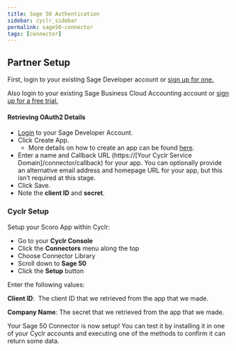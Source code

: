 ```yaml
---
title: Sage 50 Authentication
sidebar: cyclr_sidebar
permalink: sage50-connector
tags: [connector]
---
```


## Partner Setup

First, login to your existing Sage Developer account or [sign up for one.](https://developerselfservice.sageone.com/)

Also login to your existing Sage Business Cloud Accounting account or [sign up for a free trial.](https://www.sageone.com/?clear&filter=apiv3.1)

#### Retrieving OAuth2 Details

*   [Login](https://developerselfservice.sageone.com/) to your Sage Developer Account.
*   Click Create App.
    *   More details on how to create an app can be found [here](https://developer.sage.com/api/accounting/guides/client_app_registration/).
*   Enter a name and Callback URL (https://[Your Cyclr Service Domain]/connector/callback) for your app. You can optionally provide an alternative email address and homepage URL for your app, but this isn’t required at this stage.
*   Click Save.
*   Note the **client ID** and **secret**.

### Cyclr Setup

Setup your Scoro App within Cyclr:

*   Go to your **Cyclr Console**
*   Click the **Connectors** menu along the top
*   Choose Connector Library
*   Scroll down to **Sage 50**
*   Click the **Setup** button

Enter the following values:

**Client ID**:  The client ID that we retrieved from the app that we made.

**Company Name**:  The secret that we retrieved from the app that we made.


Your Sage 50 Connector is now setup! You can test it by installing it in one of your Cyclr accounts and executing one of the methods to confirm it can return some data.
